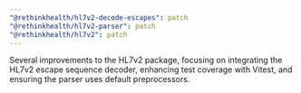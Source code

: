 ```yaml
---
"@rethinkhealth/hl7v2-decode-escapes": patch
"@rethinkhealth/hl7v2-parser": patch
"@rethinkhealth/hl7v2": patch
---
```


Several improvements to the HL7v2 package, focusing on integrating the HL7v2 escape sequence decoder, enhancing test coverage with Vitest, and ensuring the parser uses default preprocessors.
